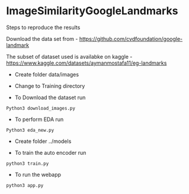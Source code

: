 # ImageSimilarityGoogleLandmarks

Steps to reproduce the results

Download the data set from - https://github.com/cvdfoundation/google-landmark

The subset of dataset used is availabke on kaggle - https://www.kaggle.com/datasets/aymanmostafa11/eg-landmarks

- Create folder data/images

- Change to Training directory

- To Download the dataset run 
```
Python3 download_images.py
```


- To perform EDA run
```
Python3 eda_new.py
```


- Create folder ../models

- To train the auto encoder run
```
python3 train.py
```

- To run the webapp
```
python3 app.py
```


